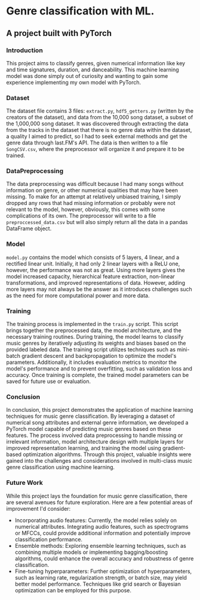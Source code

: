# Genre classification with ML.
## A project built with PyTorch
 
### Introduction
This project aims to classify genres, given numerical information like key and time signatures, duration, and danceability. This machine learning model was done simply out of curiosity and wanting to gain some experience implementing my own model with PyTorch. 

### Dataset
The dataset file contains 3 files: `extract.py`, `hdf5_getters.py` (written by the creators of the dataset), and data from the 10,000 song dataset, a subset of the 1,000,000 song dataset. It was discovered through extracting the data from the tracks in the dataset that there is no genre data within the dataset, a quality I aimed to predict, so I had to seek external methods and get the genre data through last.FM's API. The data is then written to a file `SongCSV.csv`, where the preprocessor will organize it and prepare it to be trained.

### DataPreprocessing
The data preprocessing was difficult because I had many songs without information on genre, or other numerical qualities that may have been missing. To make for an attempt at relatively unbiased training, I simply dropped any rows that had missing information or probably were not relevant to the model, however, obviously, this comes with some complications of its own. The preprocessor will write to a file `preproccessed_data.csv` but will also simply return all the data in a pandas DataFrame object.

### Model
`model.py` contains the model which consists of 5 layers, 4 linear, and a rectified linear unit. Initially, it had only 2 linear layers with a ReLU one, however, the performance was not as great. Using more layers gives the model increased capacity, hierarchical feature extraction, non-linear transformations, and improved representations of data. However, adding more layers may not always be the answer as it introduces challenges such as the need for more computational power and more data.

### Training
The training process is implemented in the `train.py` script. This script brings together the preprocessed data, the model architecture, and the necessary training routines. During training, the model learns to classify music genres by iteratively adjusting its weights and biases based on the provided labeled data. The training script utilizes techniques such as mini-batch gradient descent and backpropagation to optimize the model's parameters. Additionally, it includes evaluation metrics to monitor the model's performance and to prevent overfitting, such as validation loss and accuracy. Once training is complete, the trained model parameters can be saved for future use or evaluation.

### Conclusion
In conclusion, this project demonstrates the application of machine learning techniques for music genre classification. By leveraging a dataset of numerical song attributes and external genre information, we developed a PyTorch model capable of predicting music genres based on these features. The process involved data preprocessing to handle missing or irrelevant information, model architecture design with multiple layers for improved representation learning, and training the model using gradient-based optimization algorithms. Through this project, valuable insights were gained into the challenges and considerations involved in multi-class music genre classification using machine learning.

### Future Work
While this project lays the foundation for music genre classification, there are several avenues for future exploration. Here are a few potential areas of improvement I'd consider:
- Incorporating audio features: Currently, the model relies solely on numerical attributes. Integrating audio features, such as spectrograms or MFCCs, could provide additional information and potentially improve classification performance.
- Ensemble methods: Exploring ensemble learning techniques, such as combining multiple models or implementing bagging/boosting algorithms, could enhance the overall accuracy and robustness of genre classification.
- Fine-tuning hyperparameters: Further optimization of hyperparameters, such as learning rate, regularization strength, or batch size, may yield better model performance. Techniques like grid search or Bayesian optimization can be employed for this purpose.
